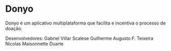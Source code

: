 # Donyo

Donyo é um aplicativo multiplataforma que facilita e incentiva o processo de doação.

Desenvolvedores: Gabriel Villar Scalese
                 Guilherme Augusto F. Teixeira
                 Nícolas Maisonnette Duarte

